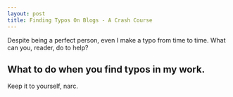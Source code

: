 ```yaml
---
layout: post
title: Finding Typos On Blogs - A Crash Course
---
```


Despite being a perfect person, even I make a typo from time to time.
What can you, reader, do to help?

## What to do when you find typos in my work.

Keep it to yourself, narc.